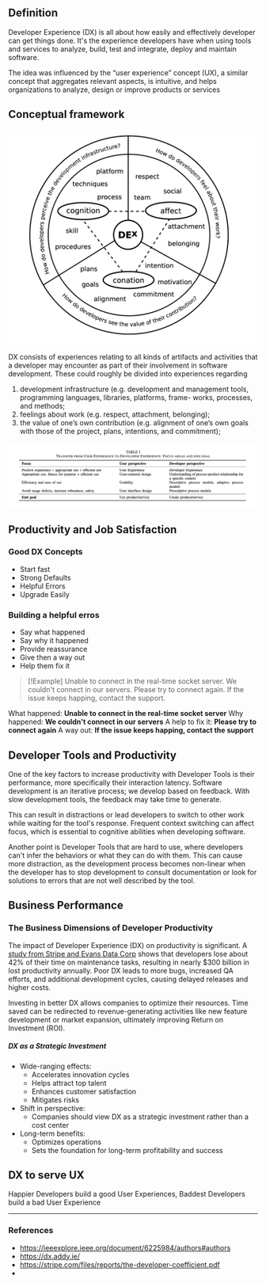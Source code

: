 ## Definition 

Developer Experience (DX) is all about how easily and effectively developer can get things done. It's the experience developers have when using tools and services to analyze, build, test and integrate, deploy and maintain software. 

The idea was influenced by the “user experience” concept (UX), a similar concept that aggregates relevant aspects, is intuitive, and helps organizations to analyze, design or improve products or services

## Conceptual framework

![Screenshot 2024-07-30 at 18.55.19.png](./assets/Screenshot%202024-07-30%20at%2018.55.19.png)

DX consists of experiences relating to all kinds of artifacts and activities that a developer may encounter as part of their involvement in software development. These could roughly be divided into experiences regarding 
1. development infrastructure (e.g. development and management tools, programming languages, libraries, platforms, frame- works, processes, and methods;
2. feelings about work (e.g. respect, attachment, belonging);
3. the value of one’s own contribution (e.g. alignment of one’s own goals with those of the project, plans, intentions, and commitment);

![Screenshot 2024-07-30 at 19.02.07.png](./assets/Screenshot%202024-07-30%20at%2019.02.07.png)

## Productivity and Job Satisfaction

### Good DX Concepts
- Start fast
- Strong Defaults
- Helpful Errors
- Upgrade Easily 

### Building a helpful erros

- Say what happened
- Say why it happened
- Provide reassurance
- Give then a way out
- Help them fix it

> [!Example]
> Unable to connect in the real-time socket server. We couldn't connect in our servers. Please try to connect again. If the issue keeps happing, contact the support.
> 

What happened: **Unable to connect in the real-time socket server**
Why happened: **We couldn't connect in our servers**
A help to fix it: **Please try to connect again**
A way out: **If the issue keeps happing, contact the support**

## Developer Tools and Productivity 

One of the key factors to increase productivity with Developer Tools is their performance, more specifically their interaction latency. Software development is an iterative process; we develop based on feedback. With slow development tools, the feedback may take time to generate.

This can result in distractions or lead developers to switch to other work while waiting for the tool's response. Frequent context switching can affect focus, which is essential to cognitive abilities when developing software.

Another point is Developer Tools that are hard to use, where developers can't infer the behaviors or what they can do with them. This can cause more distraction, as the development process becomes non-linear when the developer has to stop development to consult documentation or look for solutions to errors that are not well described by the tool.

## Business Performance 

### The Business Dimensions of Developer Productivity

The impact of Developer Experience (DX) on productivity is significant. A [study from Stripe and Evans Data Corp](https://stripe.com/files/reports/the-developer-coefficient.pdf) shows that developers lose about 42% of their time on maintenance tasks, resulting in nearly $300 billion in lost productivity annually. Poor DX leads to more bugs, increased QA efforts, and additional development cycles, causing delayed releases and higher costs.

Investing in better DX allows companies to optimize their resources. Time saved can be redirected to revenue-generating activities like new feature development or market expansion, ultimately improving Return on Investment (ROI).

##### DX as a Strategic Investment

- Wide-ranging effects:
    - Accelerates innovation cycles
    - Helps attract top talent
    - Enhances customer satisfaction
    - Mitigates risks
- Shift in perspective:
    - Companies should view DX as a strategic investment rather than a cost center
- Long-term benefits:
    - Optimizes operations
    - Sets the foundation for long-term profitability and success



## DX to serve UX

Happier Developers build a good User Experiences, Baddest Developers build a bad User Experience 



--- 
### References 

- https://ieeexplore.ieee.org/document/6225984/authors#authors
- https://dx.addy.ie/
- https://stripe.com/files/reports/the-developer-coefficient.pdf
- 